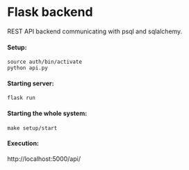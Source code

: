 # Flask backend
REST API backend communicating with psql and sqlalchemy.

#### Setup:
    source auth/bin/activate
    python api.py

  
#### Starting server:
    flask run
  
#### Starting the whole system:
    make setup/start


#### Execution:
   http://localhost:5000/api/<query>
